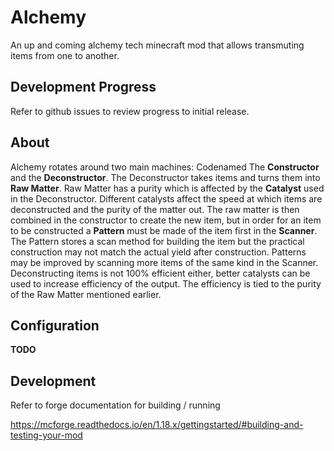 # Alchemy
An up and coming alchemy tech minecraft mod that allows transmuting items from one to another.

## Development Progress
Refer to github issues to review progress to initial release.

## About
Alchemy rotates around two main machines: Codenamed The **Constructor** and the **Deconstructor**. The Deconstructor
takes items and turns them into **Raw Matter**. Raw Matter has a purity which is affected by the **Catalyst** used in
the Deconstructor. Different catalysts affect the speed at which items are deconstructed and the purity of the matter
out. The raw matter is then combined in the constructor to create the new item, but in order for an item to be 
constructed a **Pattern** must be made of the item first in the **Scanner**. The Pattern stores a scan method for 
building the item but the practical construction may not match the actual yield after construction. Patterns may be
improved by scanning more items of the same kind in the Scanner. Deconstructing items is not 100% efficient either,
better catalysts can be used to increase efficiency of the output. The efficiency is tied to the purity of the Raw
Matter mentioned earlier. 

## Configuration
**TODO**

## Development
Refer to forge documentation for building / running

https://mcforge.readthedocs.io/en/1.18.x/gettingstarted/#building-and-testing-your-mod